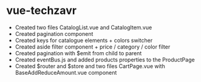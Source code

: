 # vue-techzavr

- Created two files CatalogList.vue and CatalogItem.vue
- Created pagination component
- Created keys for catalogue elements + colors switcher
- Created aside filter component + price / category / color filter
- Created pagination with $emit from child to parent
- Created eventBus.js and added products properties to the ProductPage
- Created $router and $store and two files CartPage.vue with BaseAddReduceAmount.vue component